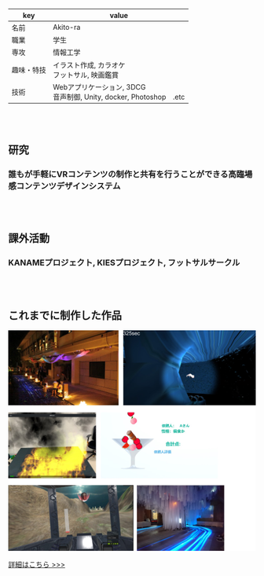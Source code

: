
|key|value|
|----|----|
|名前|Akito-ra|
|職業|学生|
|専攻|情報工学|
|趣味・特技|イラスト作成, カラオケ<br>フットサル, 映画鑑賞|
|技術|Webアプリケーション, 3DCG<br>音声制御, Unity, docker, Photoshop　.etc|

<br><br>
## 研究
### 誰もが手軽にVRコンテンツの制作と共有を行うことができる高臨場感コンテンツデザインシステム
<br><br>

## 課外活動
### KANAMEプロジェクト, KIESプロジェクト, フットサルサークル
<br><br>

## これまでに制作した作品
<img src="https://github.com/Akito-ra/markdown_sheet/blob/main/img/overView_img.jpg">

<br>
 
 [詳細はこちら >>>](https://github.com/Akito-ra/markdown_sheet)

<!--
**Akito-ra/Akito-ra** is a ✨ _special_ ✨ repository because its `README.md` (this file) appears on your GitHub profile.

Here are some ideas to get you started:

- 🔭 I’m currently working on ...
- 🌱 I’m currently learning ...
- 👯 I’m looking to collaborate on ...
- 🤔 I’m looking for help with ...
- 💬 Ask me about ...
- 📫 How to reach me: ...
- 😄 Pronouns: ...
- ⚡ Fun fact: ...
-->
